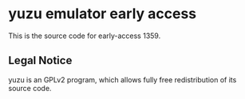 yuzu emulator early access
=============

This is the source code for early-access 1359.

## Legal Notice

yuzu is an GPLv2 program, which allows fully free redistribution of its source code.